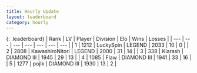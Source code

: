 ```yaml
---
title: Hourly Update
layout: leaderboard
category: hourly
---
```


{: .leaderboard}
| Rank | LV | Player | Division | Elo | Wins | Losses |
| --- | --- | --- | --- | --- | --- | --- |
| <span data-change="0">1</span> | 1212 | <span title="ID: 498412">LuckySpin</span> | LEGEND | <span data-change="0">2033</span> | <span data-change="0">10</span> | <span data-change="0">0</span> |
| <span data-change="0">2</span> | 2808 | <span title="ID: 164871">KawashiroNitori</span> | LEGEND | <span data-change="-12">2000</span> | <span data-change="0">31</span> | <span data-change="1">14</span> |
| <span data-change="0">3</span> | 338 | <span title="ID: 260045">Kiarash</span> | DIAMOND III | <span data-change="0">1945</span> | <span data-change="0">29</span> | <span data-change="0">13</span> |
| <span data-change="0">4</span> | 1085 | <span title="ID: 229845">Flaw</span> | DIAMOND III | <span data-change="0">1941</span> | <span data-change="0">33</span> | <span data-change="0">16</span> |
| <span data-change="0">5</span> | 1277 | <span title="ID: 4783">pojlk</span> | DIAMOND III | <span data-change="0">1930</span> | <span data-change="0">13</span> | <span data-change="0">2</span> |